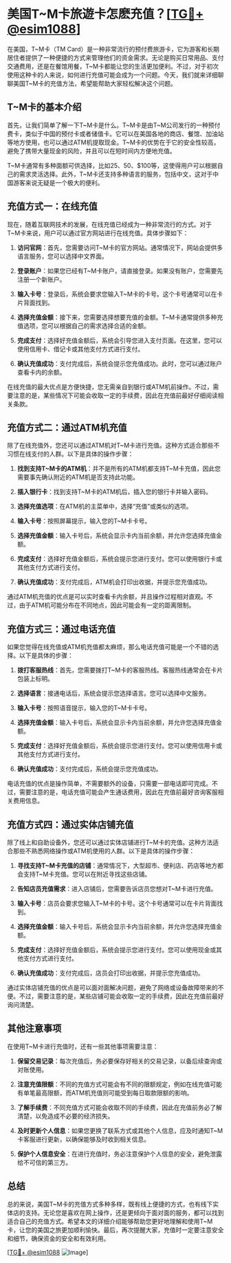# 美国T~M卡旅遊卡怎麽充值？[[TG💪+ @esim1088](https://t.me/s/esim1088)]

在美国，T~M卡（TM Card）是一种非常流行的预付费旅游卡，它为游客和长期居住者提供了一种便捷的方式来管理他们的资金需求。无论是购买日常用品、支付交通费用，还是在餐馆用餐，T~M卡都能让您的生活更加便利。不过，对于初次使用这种卡的人来说，如何进行充值可能会成为一个问题。今天，我们就来详细聊聊美国T~M卡的充值方法，希望能帮助大家轻松解决这个问题。

## T~M卡的基本介绍

首先，让我们简单了解一下T~M卡是什么。T~M卡是由T~M公司发行的一种预付费卡，类似于中国的预付卡或者储值卡。它可以在美国各地的商店、餐馆、加油站等地方使用，也可以通过ATM机提取现金。T~M卡的优势在于它的安全性较高，避免了携带大量现金的风险，并且可以在短时间内方便地充值。

T~M卡通常有多种面额可供选择，比如$25、$50、$100等，这使得用户可以根据自己的需求灵活选择。此外，T~M卡还支持多种语言的服务，包括中文，这对于中国游客来说无疑是一个极大的便利。

## 充值方式一：在线充值

现在，随着互联网技术的发展，在线充值已经成为一种非常流行的方式。对于T~M卡来说，用户可以通过官方网站进行在线充值。具体步骤如下：

1. **访问官网**：首先，您需要访问T~M卡的官方网站。通常情况下，网站会提供多语言服务，您可以选择中文界面。
   
2. **登录账户**：如果您已经有T~M卡账户，请直接登录。如果没有账户，您需要先注册一个新账户。

3. **输入卡号**：登录后，系统会要求您输入T~M卡的卡号。这个卡号通常可以在卡片背面找到。

4. **选择充值金额**：接下来，您需要选择想要充值的金额。T~M卡通常提供多种充值选项，您可以根据自己的需求选择合适的金额。

5. **完成支付**：选择好充值金额后，系统会引导您进入支付页面。在这里，您可以使用信用卡、借记卡或其他支付方式进行支付。

6. **确认充值成功**：支付完成后，系统会提示您充值成功。此时，您可以通过账户查看卡内的余额。

在线充值的最大优点是方便快捷，您无需亲自到银行或ATM机前操作。不过，需要注意的是，某些情况下可能会收取一定的手续费，因此在充值前最好仔细阅读相关条款。

## 充值方式二：通过ATM机充值

除了在线充值外，您还可以通过ATM机对T~M卡进行充值。这种方式适合那些不习惯在线支付的人群。以下是具体的操作步骤：

1. **找到支持T~M卡的ATM机**：并不是所有的ATM机都支持T~M卡充值，因此您需要事先确认附近的ATM机是否支持此功能。

2. **插入银行卡**：找到支持T~M卡的ATM机后，插入您的银行卡并输入密码。

3. **选择充值选项**：在ATM机的主菜单中，选择“充值”或类似的选项。

4. **输入卡号**：按照屏幕提示，输入您的T~M卡卡号。

5. **选择充值金额**：输入卡号后，系统会显示卡内当前余额，并允许您选择充值金额。

6. **完成支付**：选择好充值金额后，系统会提示您进行支付。您可以使用银行卡或其他支付方式进行支付。

7. **确认充值成功**：支付完成后，ATM机会打印出收据，并提示您充值成功。

通过ATM机充值的优点是可以实时查看卡内余额，并且操作过程相对直观。不过，由于ATM机可能分布在不同地点，因此可能会有一定的距离限制。

## 充值方式三：通过电话充值

如果您觉得在线充值或ATM机充值都太麻烦，那么电话充值可能是一个不错的选择。以下是具体的步骤：

1. **拨打客服热线**：首先，您需要拨打T~M卡的客服热线。客服热线通常会在卡片包装上标明。

2. **选择语言**：接通电话后，系统会提示您选择语言。您可以选择中文服务。

3. **输入卡号**：按照语音提示，输入您的T~M卡卡号。

4. **选择充值金额**：输入卡号后，系统会显示卡内当前余额，并允许您选择充值金额。

5. **完成支付**：选择好充值金额后，系统会提示您进行支付。您可以使用信用卡或其他支付方式进行支付。

6. **确认充值成功**：支付完成后，系统会提示您充值成功。

电话充值的优点是操作简单，不需要额外的设备，只需要一部电话即可完成。不过，需要注意的是，电话充值可能会产生通话费用，因此在充值前最好咨询客服相关费用信息。

## 充值方式四：通过实体店铺充值

除了线上和自助设备外，您还可以通过实体店铺进行T~M卡的充值。这种方法适合那些不熟悉网络操作或ATM机使用的人群。以下是具体的操作步骤：

1. **寻找支持T~M卡充值的店铺**：通常情况下，大型超市、便利店、药店等地方都会支持T~M卡充值。您可以在附近寻找这些店铺。

2. **告知店员充值需求**：进入店铺后，您需要告诉店员您想对T~M卡进行充值。

3. **输入卡号**：店员会要求您输入T~M卡的卡号。这个卡号通常可以在卡片背面找到。

4. **选择充值金额**：输入卡号后，系统会显示卡内当前余额，并允许您选择充值金额。

5. **完成支付**：选择好充值金额后，系统会提示您进行支付。您可以使用现金或其他支付方式进行支付。

6. **确认充值成功**：支付完成后，店员会打印出收据，并提示您充值成功。

通过实体店铺充值的优点是可以面对面解决问题，避免了网络或设备故障带来的不便。不过，需要注意的是，某些店铺可能会收取一定的手续费，因此在充值前最好询问清楚。

## 其他注意事项

在使用T~M卡进行充值时，还有一些其他事项需要注意：

1. **保留交易记录**：每次充值后，务必要保存好相关的交易记录，以备后续查询或对账使用。

2. **注意充值限额**：不同的充值方式可能会有不同的限额规定，例如在线充值可能有单笔最高限额，而ATM机充值则可能受到每日取款限额的影响。

3. **了解手续费**：不同充值方式可能会收取不同的手续费，因此在充值前务必了解清楚，以免造成不必要的经济损失。

4. **及时更新个人信息**：如果您更换了联系方式或其他个人信息，应及时通知T~M卡客服进行更新，以确保能够及时收到相关信息。

5. **保护个人信息安全**：在进行充值时，务必注意保护个人信息的安全，避免泄露给不可信的第三方。

## 总结

总的来说，美国T~M卡的充值方式多种多样，既有线上便捷的方式，也有线下实体店的支持。无论您是喜欢在网上操作，还是更倾向于面对面的服务，都可以找到适合自己的充值方式。希望本文的详细介绍能够帮助您更好地理解和使用T~M卡，让您的美国之旅更加顺利愉快。最后，再次提醒大家，充值时一定要注意安全和细节，确保资金的安全和有效利用。

[[TG💪+ @esim1088](https://t.me/s/esim1088) ![Image](https://i.postimg.cc/4NQfJmqS/Snipaste-2025-05-13-00-14-12.png)]